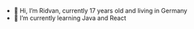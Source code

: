 - 👋 Hi, I’m Ridvan, currently 17 years old and living in Germany
- 🌱 I’m currently learning Java and React

<!---
RidvanR/RidvanR is a ✨ special ✨ repository because its `README.md` (this file) appears on your GitHub profile.
You can click the Preview link to take a look at your changes.
--->
